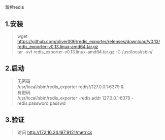 监控redis
## 1.安装
>wget https://github.com/oliver006/redis_exporter/releases/download/v0.13/redis_exporter-v0.13.linux-amd64.tar.gz  
tar -xvf  redis_exporter-v0.13.linux-amd64.tar.gz -C /usr/local/sbin/

## 2.启动
> 无密码  
/usr/local/sbin/redis_exporter redis//127.0.0.1:6379 &  
有密码  
/usr/local/sbin/redis_exporter  -redis.addr 127.0.0.1:6379  -redis.password passwd 

## 3.验证
> 访问 http://172.16.24.197:9121/metrics